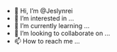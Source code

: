 - 👋 Hi, I’m @Jeslynrei
- 👀 I’m interested in ...
- 🌱 I’m currently learning ...
- 💞️ I’m looking to collaborate on ...
- 📫 How to reach me ...

<!---
Jeslynrei/Jeslynrei is a ✨ special ✨ repository because its `README.md` (this file) appears on your GitHub profile.
You can click the Preview link to take a look at your changes.
--->
